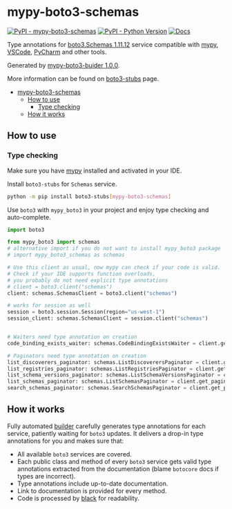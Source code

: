 # mypy-boto3-schemas

[![PyPI - mypy-boto3-schemas](https://img.shields.io/pypi/v/mypy-boto3-schemas.svg?color=blue)](https://pypi.org/project/mypy-boto3-schemas)
[![PyPI - Python Version](https://img.shields.io/pypi/pyversions/mypy-boto3-schemas.svg?color=blue)](https://pypi.org/project/mypy-boto3-schemas)
[![Docs](https://img.shields.io/readthedocs/mypy-boto3-builder.svg?color=blue)](https://mypy-boto3-builder.readthedocs.io/)

Type annotations for
[boto3.Schemas 1.11.12](https://boto3.amazonaws.com/v1/documentation/api/1.11.12/reference/services/schemas.html#Schemas) service
compatible with [mypy](https://github.com/python/mypy), [VSCode](https://code.visualstudio.com/),
[PyCharm](https://www.jetbrains.com/pycharm/) and other tools.

Generated by [mypy-boto3-buider 1.0.0](https://github.com/vemel/mypy_boto3_builder).

More information can be found on [boto3-stubs](https://pypi.org/project/boto3-stubs/) page.

- [mypy-boto3-schemas](#mypy-boto3-schemas)
  - [How to use](#how-to-use)
    - [Type checking](#type-checking)
  - [How it works](#how-it-works)

## How to use

### Type checking

Make sure you have [mypy](https://github.com/python/mypy) installed and activated in your IDE.

Install `boto3-stubs` for `Schemas` service.

```bash
python -m pip install boto3-stubs[mypy-boto3-schemas]
```

Use `boto3` with `mypy_boto3` in your project and enjoy type checking and auto-complete.

```python
import boto3

from mypy_boto3 import schemas
# alternative import if you do not want to install mypy_boto3 package
# import mypy_boto3_schemas as schemas

# Use this client as usual, now mypy can check if your code is valid.
# Check if your IDE supports function overloads,
# you probably do not need explicit type annotations
# client = boto3.client("schemas")
client: schemas.SchemasClient = boto3.client("schemas")

# works for session as well
session = boto3.session.Session(region="us-west-1")
session_client: schemas.SchemasClient = session.client("schemas")


# Waiters need type annotation on creation
code_binding_exists_waiter: schemas.CodeBindingExistsWaiter = client.get_waiter("code_binding_exists")

# Paginators need type annotation on creation
list_discoverers_paginator: schemas.ListDiscoverersPaginator = client.get_paginator("list_discoverers")
list_registries_paginator: schemas.ListRegistriesPaginator = client.get_paginator("list_registries")
list_schema_versions_paginator: schemas.ListSchemaVersionsPaginator = client.get_paginator("list_schema_versions")
list_schemas_paginator: schemas.ListSchemasPaginator = client.get_paginator("list_schemas")
search_schemas_paginator: schemas.SearchSchemasPaginator = client.get_paginator("search_schemas")
```

## How it works

Fully automated [builder](https://github.com/vemel/mypy_boto3_builder) carefully generates
type annotations for each service, patiently waiting for `boto3` updates. It delivers
a drop-in type annotations for you and makes sure that:

- All available `boto3` services are covered.
- Each public class and method of every `boto3` service gets valid type annotations
  extracted from the documentation (blame `botocore` docs if types are incorrect).
- Type annotations include up-to-date documentation.
- Link to documentation is provided for every method.
- Code is processed by [black](https://github.com/psf/black) for readability.
